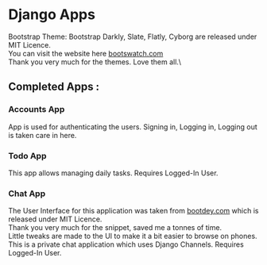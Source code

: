 # Django Apps

Bootstrap Theme: Bootstrap Darkly, Slate, Flatly, Cyborg are released under MIT Licence.\
You can visit the website here [bootswatch.com](https://bootswatch.com)\
Thank you very much for the themes. Love them all.\
## Completed Apps :

### Accounts App
App is used for authenticating the users. Signing in, Logging in,
Logging out is taken care in here.
### Todo App
This app allows managing daily tasks. Requires Logged-In User.
### Chat App
The User Interface for this application was taken from [bootdey.com](https://bootdey.com)
which is released under MIT Licence.\
Thank you very much for the snippet, saved me a tonnes of time.\
Little tweaks are made to the UI to make it a bit easier to browse on phones.
This is a private chat application which uses Django Channels. Requires Logged-In User.